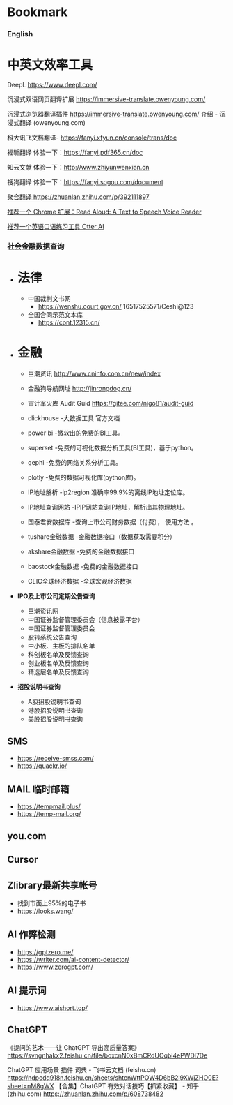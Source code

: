 # Bookmark

### English

# 中英文效率工具

DeepL
https://www.deepl.com/

沉浸式双语网页翻译扩展
https://immersive-translate.owenyoung.com/

沉浸式浏览器翻译插件
https://immersive-translate.owenyoung.com/
介绍 - 沉浸式翻译 (owenyoung.com)

科大讯飞文档翻译-
https://fanyi.xfyun.cn/console/trans/doc

福昕翻译
体验一下：https://fanyi.pdf365.cn/doc

知云文献
体验一下：http://www.zhiyunwenxian.cn

搜狗翻译
体验一下：https://fanyi.sogou.com/document

[聚合翻译 ](http://tool.mkblog.cn/fanyi/)
https://zhuanlan.zhihu.com/p/392111897

[推荐一个 Chrome 扩展：Read Aloud: A Text to Speech Voice Reader](https://anl.gg/post/236-crx-read-aloud)

[推荐一个英语口语练习工具 Otter AI](https://anl.gg/post/237-otter-ai)

### 社会金融数据查询

- # 法律

  - 中国裁判文书网
    - https://wenshu.court.gov.cn/
      16517525571/Ceshi@123
  - 全国合同示范文本库
    - https://cont.12315.cn/

- # 金融

  - 巨潮资讯 http://www.cninfo.com.cn/new/index
  - 金融狗导航网址 http://jinrongdog.cn/
  - 审计军火库 Audit Guid https://gitee.com/nigo81/audit-guid

  - clickhouse -大数据工具 官方文档
  - power bi -微软出的免费的BI工具。
  - superset -免费的可视化数据分析工具(BI工具)，基于python。
  - gephi -免费的网络关系分析工具。
  - plotly -免费的数据可视化库(python库)。
  - IP地址解析 -ip2region 准确率99.9%的离线IP地址定位库。
  - IP地址查询网站 -IPIP网站查询IP地址，解析出其物理地址。
  - 国泰君安数据库 -查询上市公司财务数据（付费）， 使用方法 。
  - tushare金融数据 -金融数据接口（数据获取需要积分）
  - akshare金融数据 -免费的金融数据接口
  - baostock金融数据 -免费的金融数据接口
  - CEIC全球经济数据 -全球宏观经济数据

- **IPO及上市公司定期公告查询**
  - 巨潮资讯网
  - 中国证券监督管理委员会（信息披露平台）
  - 中国证券监督管理委员会
  - 股转系统公告查询
  - 中小板、主板的排队名单
  - 科创板名单及反馈查询
  - 创业板名单及反馈查询
  - 精选层名单及反馈查询

- **招股说明书查询**
  - A股招股说明书查询
  - 港股招股说明书查询
  - 美股招股说明书查询

## SMS
- https://receive-smss.com/
- https://quackr.io/

## MAIL 临时邮箱

- https://tempmail.plus/
- https://temp-mail.org/

## you.com

## Cursor

## Zlibrary最新共享帐号
- 找到市面上95%的电子书
- https://looks.wang/

## AI 作弊检测
- https://gptzero.me/
- https://writer.com/ai-content-detector/
- https://www.zerogpt.com/

## AI 提示词
- https://www.aishort.top/

## ChatGPT

《提问的艺术——让 ChatGPT 导出高质量答案》
https://svngnhakx2.feishu.cn/file/boxcnN0xBmCRdUOqbi4ePWDl7De

ChatGPT 应用场景 插件 词典 - 飞书云文档 (feishu.cn)
https://ndpcdq918n.feishu.cn/sheets/shtcnWttPOW4D6bB2l9XWjZHO0E?sheet=nM8gWX
‍‬⁢‌⁣
【合集】ChatGPT 有效对话技巧【抓紧收藏】 - 知乎 (zhihu.com)
https://zhuanlan.zhihu.com/p/608738482
